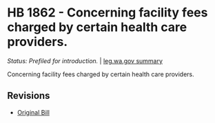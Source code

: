 # HB 1862 - Concerning facility fees charged by certain health care providers.
*Status: Prefiled for introduction.* | [leg.wa.gov summary](https://app.leg.wa.gov/billsummary?BillNumber=1862&Year=2021)

Concerning facility fees charged by certain health care providers.

## Revisions
* [Original Bill](1/)